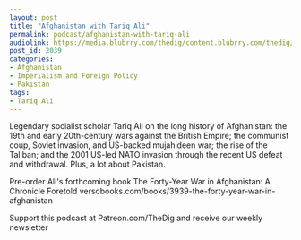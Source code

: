 ```yaml
---
layout: post
title: "Afghanistan with Tariq Ali"
permalink: podcast/afghanistan-with-tariq-ali
audiolink: https://media.blubrry.com/thedig/content.blubrry.com/thedig/The_Dig-EP_325-Tariq.mp3
post_id: 2039
categories: 
- Afghanistan
- Imperialism and Foreign Policy
- Pakistan
tags: 
- Tariq Ali
---
```


Legendary socialist scholar Tariq Ali on the long history of Afghanistan: the 19th and early 20th-century wars against the British Empire; the communist coup, Soviet invasion, and US-backed mujahideen war; the rise of the Taliban; and the 2001 US-led NATO invasion through the recent US defeat and withdrawal. Plus, a lot about Pakistan. 

Pre-order Ali's forthcoming book The Forty-Year War in Afghanistan: A Chronicle Foretold versobooks.com/books/3939-the-forty-year-war-in-afghanistan

Support this podcast at Patreon.com/TheDig and receive our weekly newsletter